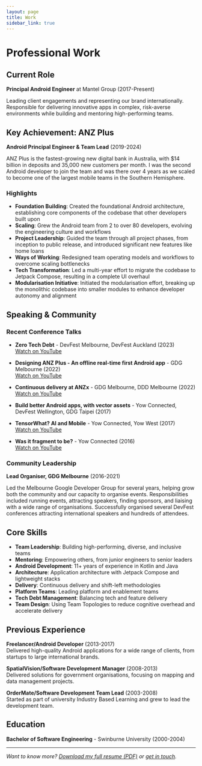 ```yaml
---
layout: page
title: Work
sidebar_link: true
---
```


# Professional Work

## Current Role

**Principal Android Engineer** at Mantel Group (2017-Present)

Leading client engagements and representing our brand internationally. Responsible for delivering innovative apps in complex, risk-averse environments while building and mentoring high-performing teams.

## Key Achievement: ANZ Plus

**Android Principal Engineer & Team Lead** (2019-2024)

ANZ Plus is the fastest-growing new digital bank in Australia, with $14 billion in deposits and 35,000 new customers per month. I was the second Android developer to join the team and was there over 4 years as we scaled to become one of the largest mobile teams in the Southern Hemisphere.

### Highlights

- **Foundation Building**: Created the foundational Android architecture, establishing core components of the codebase that other developers built upon
- **Scaling**: Grew the Android team from 2 to over 80 developers, evolving the engineering culture and workflows
- **Project Leadership**: Guided the team through all project phases, from inception to public release, and introduced significant new features like home loans
- **Ways of Working**: Redesigned team operating models and workflows to overcome scaling bottlenecks
- **Tech Transformation**: Led a multi-year effort to migrate the codebase to Jetpack Compose, resulting in a complete UI overhaul
- **Modularisation Initiative**: Initiated the modularisation effort, breaking up the monolithic codebase into smaller modules to enhance developer autonomy and alignment

## Speaking & Community

### Recent Conference Talks

- **Zero Tech Debt** - DevFest Melbourne, DevFest Auckland (2023)  
  [Watch on YouTube](https://www.youtube.com/watch?v=g-BF4uOnzGk)

- **Designing ANZ Plus - An offline real-time first Android app** - GDG Melbourne (2022)  
  [Watch on YouTube](https://www.youtube.com/watch?v=7AsM4gwmS5Y)

- **Continuous delivery at ANZx** - GDG Melbourne, DDD Melbourne (2022)  
  [Watch on YouTube](https://www.youtube.com/watch?v=5nLRhHZ680k)

- **Build better Android apps, with vector assets** - Yow Connected, DevFest Wellington, GDG Taipei (2017)

- **TensorWhat? AI and Mobile** - Yow Connected, Yow West (2017)  
  [Watch on YouTube](https://www.youtube.com/watch?v=GQ-22022o74)

- **Was it fragment to be?** - Yow Connected (2016)  
  [Watch on YouTube](https://youtube.com/watch?v=L5oeXIid1Ak)

### Community Leadership

**Lead Organiser, GDG Melbourne** (2016-2021)

Led the Melbourne Google Developer Group for several years, helping grow both the community and our capacity to organise events. Responsibilities included running events, attracting speakers, finding sponsors, and liaising with a wide range of organisations. Successfully organised several DevFest conferences attracting international speakers and hundreds of attendees.

## Core Skills

- **Team Leadership**: Building high-performing, diverse, and inclusive teams
- **Mentoring**: Empowering others, from junior engineers to senior leaders
- **Android Development**: 11+ years of experience in Kotlin and Java
- **Architecture**: Application architecture with Jetpack Compose and lightweight stacks
- **Delivery**: Continuous delivery and shift-left methodologies
- **Platform Teams**: Leading platform and enablement teams
- **Tech Debt Management**: Balancing tech and feature delivery
- **Team Design**: Using Team Topologies to reduce cognitive overhead and accelerate delivery

## Previous Experience

**Freelancer/Android Developer** (2013-2017)  
Delivered high-quality Android applications for a wide range of clients, from startups to large international brands.

**SpatialVision/Software Development Manager** (2008-2013)  
Delivered solutions for government organisations, focusing on mapping and data management projects.

**OrderMate/Software Development Team Lead** (2003-2008)  
Started as part of university Industry Based Learning and grew to lead the development team.

## Education

**Bachelor of Software Engineering** - Swinburne University (2000-2004)

---

*Want to know more? [Download my full resume (PDF)](/assets/resume-luke-sleeman-2024.pdf) or [get in touch](mailto:luke.sleeman@gmail.com).*
